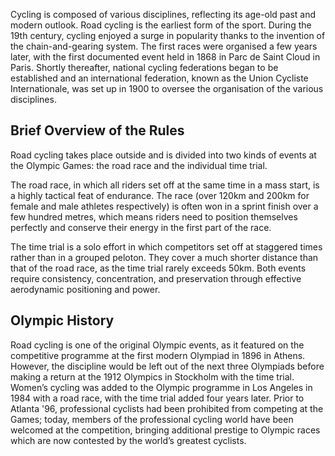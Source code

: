 Cycling is composed of various disciplines, reflecting its age-old past and modern outlook. Road cycling is the earliest form of the sport. During the 19th century, cycling enjoyed a surge in popularity thanks to the invention of the chain-and-gearing system. The first races were organised a few years later, with the first documented event held in 1868 in Parc de Saint Cloud in Paris. Shortly thereafter, national cycling federations began to be established and an international federation, known as the Union Cycliste Internationale, was set up in 1900 to oversee the organisation of the various disciplines.

## Brief Overview of the Rules

Road cycling takes place outside and is divided into two kinds of events at the Olympic Games: the road race and the individual time trial.

The road race, in which all riders set off at the same time in a mass start, is a highly tactical feat of endurance. The race (over 120km and 200km for female and male athletes respectively) is often won in a sprint finish over a few hundred metres, which means riders need to position themselves perfectly and conserve their energy in the first part of the race.

The time trial is a solo effort in which competitors set off at staggered times rather than in a grouped peloton. They cover a much shorter distance than that of the road race, as the time trial rarely exceeds 50km. Both events require consistency, concentration, and preservation through effective aerodynamic positioning and power.

## Olympic History

Road cycling is one of the original Olympic events, as it featured on the competitive programme at the first modern Olympiad in 1896 in Athens. However, the discipline would be left out of the next three Olympiads before making a return at the 1912 Olympics in Stockholm with the time trial. Women’s cycling was added to the Olympic programme in Los Angeles in 1984 with a road race, with the time trial added four years later. Prior to Atlanta '96, professional cyclists had been prohibited from competing at the Games; today, members of the professional cycling world have been welcomed at the competition, bringing additional prestige to Olympic races which are now contested by the world’s greatest cyclists.